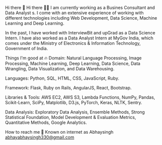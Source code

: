
Hi there 👋
Hi there 👋🏻
I am currently working as a Busines Consultant and Data Analyst s. I come with an extensive experience of working with different technologies including Web Development, Data Science, Machine Learning and Deep Learning.

In the past, I have worked with InterviewBit and upGrad as a Data Science Intern. I have also worked as a Data Analyst Intern at MyGov India, which comes under the Ministry of Electronics & Information Technology, Government of India.

Things I'm good at 🔥
Domain: Natural Language Processing, Image Processing, Machine Learning, Deep Learning, Data Science, Data Wrangling, Data Visualization, and Data Warehousing.

Languages: Python, SQL, HTML, CSS, JavaScript, Ruby.

Framework: Flask, Ruby on Rails, AngularJS, React, Bootstrap.

Libraries & Tools: AWS EC2, AWS S3, Lambda Functions, NumPy, Pandas, Scikit-Learn, SciPy, Matplotlib, D3.js, PyTorch, Keras, NLTK, Sentry.

Data Analysis: Exploratory Data Analysis, Ensemble Methods, Strong Statistical Foundation, Model Development & Evaluation Metrics, Quantitative Methods, Google Analytics.

How to reach me 📱
Known on internet as Abhaysingh
abhayabhaysingh330@gmail.com
    
